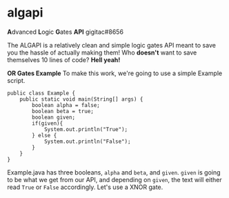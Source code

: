 # algapi
**A**dvanced **L**ogic **G**ates **API**
gigitac#8656

The ALGAPI is a relatively clean and simple logic gates API meant to save you the hassle of actually making them!
Who **doesn't** want to save themselves 10 lines of code?
**Hell yeah!**

**OR Gates Example**
To make this work, we're going to use a simple Example script.
```
public class Example {
    public static void main(String[] args) {
        boolean alpha = false;
        boolean beta = true;
        boolean given;
        if(given){
            System.out.println("True");
        } else {
            System.out.println("False");
        }
    }
}
```
Example.java has three booleans, ``alpha`` and ``beta``, and ``given``. ``given`` is going to be what we get from our API,
and depending on ``given``, the text will either read ``True`` or ``False`` accordingly.
Let's use a XNOR gate.
